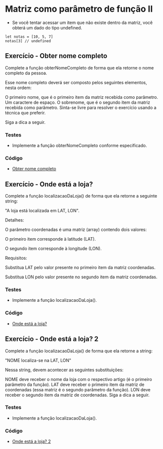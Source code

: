 # Matriz como parâmetro de função II

- Se você tentar acessar um item que não existe dentro da matriz, você obterá um dado do tipo undefined.

```
let notas = [10, 5, 7]
notas[3] // undefined
```

## Exercício - Obter nome completo

Complete a função obterNomeCompleto de forma que ela retorne o nome completo da pessoa.

Esse nome completo deverá ser composto pelos seguintes elementos, nesta ordem:

O primeiro nome, que é o primeiro item da matriz recebida como parâmetro.
Um caractere de espaço.
O sobrenome, que é o segundo item da matriz recebida como parâmetro.
Sinta-se livre para resolver o exercício usando a técnica que preferir.

Siga a dica a seguir.

### Testes
- Implemente a função obterNomeCompleto conforme especificado.

### Código 

- [Obter nome completo](./obterNomeCompleto.js)

## Exercício - Onde está a loja?

Complete a função localizacaoDaLoja() de forma que ela retorne a seguinte string:

"A loja está localizada em LAT, LON".

Detalhes:

O parâmetro coordenadas é uma matriz (array) contendo dois valores:

O primeiro item corresponde à latitude (LAT).

O segundo item corresponde à longitude (LON).

Requisitos:

Substitua LAT pelo valor presente no primeiro item da matriz coordenadas.

Substitua LON pelo valor presente no segundo item da matriz coordenadas.

### Testes
- Implemente a função localizacaoDaLoja().

### Código 

- [Onde está a loja?](./ondeEstaALoja.js)

## Exercício - Onde está a loja? 2

Complete a função localizacaoDaLoja() de forma que ela retorne a string:

"NOME localiza-se na LAT, LON"

Nessa string, devem acontecer as seguintes substituições:

NOME deve receber o nome da loja com o respectivo artigo (é o primeiro parâmetro da função).
LAT deve receber o primeiro item da matriz de coordenadas (essa matriz é o segundo parâmetro da função).
LON deve receber o segundo item da matriz de coordenadas.
Siga a dica a seguir.

### Testes
- Implemente a função localizacaoDaLoja().
### Código

- [Onde está a loja? 2](./ondeEstaALoja2.js)